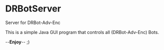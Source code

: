 # DRBotServer

Server for DRBot-Adv-Enc

This is a simple Java GUI program that controls all (DRBot-Adv-Enc) Bots.

--__Enjoy__-- ;)
